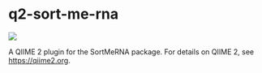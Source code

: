 # q2-sort-me-rna

![](https://github.com/qiime2/q2templates/workflows/ci/badge.svg)

A QIIME 2 plugin for the SortMeRNA package. For details on QIIME 2, see
https://qiime2.org.
